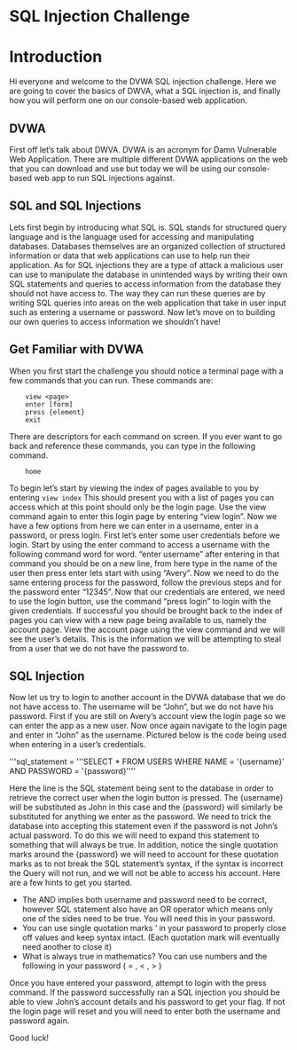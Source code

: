 # SQL Injection Challenge

# Introduction

Hi everyone and welcome to the DVWA SQL injection challenge. Here we are going to cover the basics of DWVA, what a SQL injection is, and finally how you will perform one on our console-based web application. 

## DVWA

First off let’s talk about DWVA. DVWA is an acronym for Damn Vulnerable Web Application. There are multiple different DVWA applications on the web that you can download and use but today we will be using our console-based web app to run SQL injections against.

## SQL and SQL Injections

Lets first begin by introducing what SQL is. SQL stands for structured query language and is the language used for accessing and manipulating databases. Databases themselves are an organized collection of structured information or data that web applications can use to help run their application. As for SQL injections they are a type of attack a malicious user can use to manipulate the database in unintended ways by writing their own SQL statements and queries to access information from the database they should not have access to. The way they can run these queries are by writing SQL queries into areas on the web application that take in user input such as entering a username or password. Now let’s move on to building our own queries to access information we shouldn’t have!

## Get Familiar with DVWA

When you first start the challenge you should notice a terminal page with a few commands that you can run. These commands are:

``` 
    view <page>
    enter [form]
    press {element}
    exit
```

There are descriptors for each command on screen. If you ever want to go back and reference these commands, you can type in the following command.

```
    home
```

To begin let’s start by viewing the index of pages available to you by entering 
```view index``` This should present you with a list of pages you can access which at this point should only be the login page. Use the view command again to enter this login page by entering “view login”. Now we have a few options from here we can enter in a username, enter in a password, or press login. First let’s enter some user credentials before we login. Start by using the enter command to access a username with the following command word for word. “enter username” after entering in that command you should be on a new line, from here type in the name of the user then press enter lets start with using “Avery”. Now we need to do the same entering process for the password, follow the previous steps and for the password enter “12345”. Now that our credentials are entered, we need to use the login button, use the command “press login” to login with the given credentials. If successful you should be brought back to the index of pages you can view with a new page being available to us, namely the account page. View the account page using the view command and we will see the user’s details. This is the information we will be attempting to steal from a user that we do not have the password to.

## SQL Injection

Now let us try to login to another account in the DVWA database that we do not have access to. The username will be “John”, but we do not have his password. First if you are still on Avery’s account view the login page so we can enter the app as a new user. Now once again navigate to the login page and enter in “John” as the username. Pictured below is the code being used when entering in a user’s credentials.

'''sql_statement = '''SELECT * FROM USERS WHERE NAME = '{username}' AND PASSWORD = '{password}''''

Here the line is the SQL statement being sent to the database in order to retrieve the correct user when the login button is pressed. The {username} will be substituted as John in this case and the {password} will similarly be substituted for anything we enter as the password. We need to trick the database into accepting this statement even if the password is not John’s actual password. To do this we will need to expand this statement to something that will always be true. In addition, notice the single quotation marks around the {password} we will need to account for these quotation marks as to not break the SQL statement’s syntax, if the syntax is incorrect the Query will not run, and we will not be able to access his account. Here are a few hints to get you started.

-	The AND implies both username and password need to be correct, however SQL statement also have an OR operator which means only one of the sides need to be true. You will need this in your password.
-	You can use single quotation marks ‘ in your password to properly close off values and keep syntax intact. (Each quotation mark will eventually need another to close it)
-	What is always true in mathematics? You can use numbers and the following in your password ( = , < , > )

Once you have entered your password, attempt to login with the press command. If the password successfully ran a SQL injection you should be able to view John’s account details and his password to get your flag. If not the login page will reset and you will need to enter both the username and password again.

Good luck!
